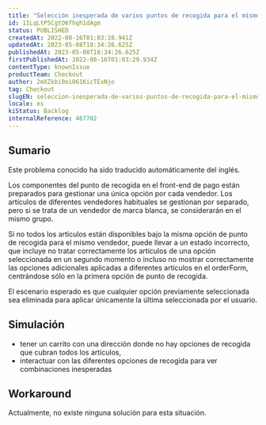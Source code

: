 ```yaml
---
title: "Selección inesperada de varios puntos de recogida para el mismo vendedor cuando no todos los artículos están disponibles a través de la misma opción."
id: 1ILqLtP5CgtO6fhqh1dAgm
status: PUBLISHED
createdAt: 2022-08-16T01:03:28.941Z
updatedAt: 2023-05-08T18:34:26.625Z
publishedAt: 2023-05-08T18:34:26.625Z
firstPublishedAt: 2022-08-16T01:03:29.934Z
contentType: knownIssue
productTeam: Checkout
author: 2mXZkbi0oi061KicTExNjo
tag: Checkout
slugEN: seleccion-inesperada-de-varios-puntos-de-recogida-para-el-mismo-vendedor-cuando-no-todos-los-articulos-estan-disponibles-a-traves-de-la-misma-opcion
locale: es
kiStatus: Backlog
internalReference: 467702
---
```


## Sumario

<div class="alert alert-info">
  <p>Este problema conocido ha sido traducido automáticamente del inglés.</p>
</div>



Los componentes del punto de recogida en el front-end de pago están preparados para gestionar una única opción por cada vendedor. Los artículos de diferentes vendedores habituales se gestionan por separado, pero si se trata de un vendedor de marca blanca, se considerarán en el mismo grupo.

Si no todos los artículos están disponibles bajo la misma opción de punto de recogida para el mismo vendedor, puede llevar a un estado incorrecto, que incluye no tratar correctamente los artículos de una opción seleccionada en un segundo momento o incluso no mostrar correctamente las opciones adicionales aplicadas a diferentes artículos en el orderForm, centrándose sólo en la primera opción de punto de recogida.

El escenario esperado es que cualquier opción previamente seleccionada sea eliminada para aplicar únicamente la última seleccionada por el usuario.


##

## Simulación




- tener un carrito con una dirección donde no hay opciones de recogida que cubran todos los artículos,
- interactuar con las diferentes opciones de recogida para ver combinaciones inesperadas



## Workaround


Actualmente, no existe ninguna solución para esta situación.




